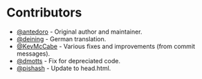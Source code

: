 # Contributors

- [@antedoro](https://github.com/antedoro) - Original author and maintainer.
- [@deining](https://github.com/deining) - German translation.
- [@KevMcCabe](https://github.com/KevMcCabe) - Various fixes and improvements (from commit messages).
- [@dmotts](https://github.com/dmotts) - Fix for depreciated code.
- [@pishash](https://github.com/pishash) - Update to head.html.

